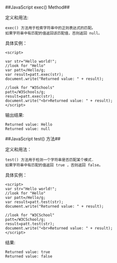 ##JavaScript exec() Method##

定义和用法:

	exec() 方法用于检索字符串中的正则表达式的匹配。
	如果字符串中有匹配的值返回该匹配值，否则返回 null。
具体实例：

	<script>
	
	var str="Hello world!";
	//look for "Hello"
	var patt=/Hello/g;
	var result=patt.exec(str);
	document.write("Returned value: " + result); 
	
	//look for "W3Schools"
	patt=/W3Schools/g;
	result=patt.exec(str);
	document.write("<br>Returned value: " + result);
	</script>

输出结果:

	Returned value: Hello
	Returned value: null

##JavaScript test() 方法##

定义和用法：

	test() 方法用于检测一个字符串是否匹配某个模式.
	如果字符串中有匹配的值返回 true ，否则返回 false。

具体实例：

	<script>
	var str="Hello world!";
	//look for "Hello"
	var patt=/Hello/g;
	var result=patt.test(str);
	document.write("Returned value: " + result); 
	
	//look for "W3CSchool"
	patt=/W3CSchool/g;
	result=patt.test(str);
	document.write("<br>Returned value: " + result);
	</script>

结果:

	Returned value: true
	Returned value: false
